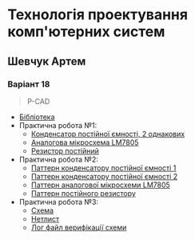 # Технологія проектування комп'ютерних систем
## Шевчук Артем
### Варіант 18
> P-CAD
* [Бібліотека](https://github.com/shharw/DToCS/blob/main/AnalogDevices_Shevhcuk.lib)
* Практична робота №1:
	* [Конденсатор постійної ємності, 2 однакових](https://github.com/shharw/DToCS/blob/main/lab1/AnalogDevices_Shevhcuk%5BC%5D.Sym)
	* [Аналогова мікросхема LM7805](https://github.com/shharw/DToCS/blob/main/lab1/AnalogDevices_Shevhcuk%5BLM7805%5D.Sym)
	* [Резистор постійний](https://github.com/shharw/DToCS/blob/main/lab1/AnalogDevices_Shevhcuk%5BR%5D.Sym)
* Практична робота №2:
	* [Паттерн конденсатору постійної ємності 1](https://github.com/shharw/DToCS/blob/main/lab2/KMA6A_M1500.pat)
	* [Паттерн конденсатору постійної ємності 2](https://github.com/shharw/DToCS/blob/main/lab2/%D0%9A71-6.pat)
	* [Паттерн аналогової мікросхеми LM7805](https://github.com/shharw/DToCS/blob/main/lab2/LM7805.pat)
	* [Паттерн постійного резистору](https://github.com/shharw/DToCS/blob/main/lab2/%D0%9C%D0%9B%D0%A2_1.pat)
* Практична робота №3:
	* [Схема](https://github.com/shharw/DToCS/blob/main/lab3/time-delay-relay.SCH)
	* [Нетлист](https://github.com/shharw/DToCS/blob/main/lab3/time-delay-relay.net)
	* [Лог файл верифікації схеми](https://github.com/shharw/DToCS/blob/main/lab3/Shevchuk.erc)